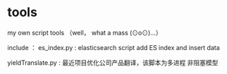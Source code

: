 # tools
my own script tools （well， what a  mass (⊙o⊙)…）

include ：
es_index.py :  elasticsearch script add ES index and insert data

yieldTranslate.py :  最近项目优化公司产品翻译，该脚本为多进程 非阻塞模型
